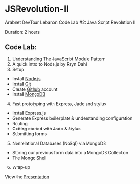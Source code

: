 JSRevolution-II
==============

Arabnet DevTour Lebanon Code Lab #2: Java Script Revolution II

Duration: 2 hours

Code Lab:
-----------
1. Understanding The JavaScript Module Pattern
2. A quick intro to Node.js by Rayn Dahl 
3. Setup
  * Install [Node.js](http://nodejs.org/download/)
  * Install [Git](http://git-scm.com/book/en/Getting-Started-Installing-Git)
  * Create [Github](https://github.com/) account
  * Install [MongoDB](http://docs.mongodb.org/manual/installation/)
4. Fast prototyping with Express, Jade and stylus
  * Install Express.js
  * Generate Express boilerplate & understanding configuration
  * Routing
  * Getting started with Jade & Stylus
  * Submitting forms
5. Nonrelational Databases (NoSql) via MongoDB
  * Storing our previous form data into a MongoDB Collection
  * The Mongo Shell
6. Wrap-up


View the [Presentation](http://www.slideshare.net/DonaldDerek/js-revolution-donaldderek)
